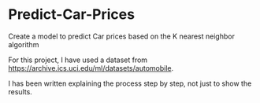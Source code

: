 # Predict-Car-Prices
Create a model to predict Car prices based on the K nearest neighbor algorithm

For this project, I have used a dataset from https://archive.ics.uci.edu/ml/datasets/automobile.

I has been written explaining the process step by step, not just to show the results.
